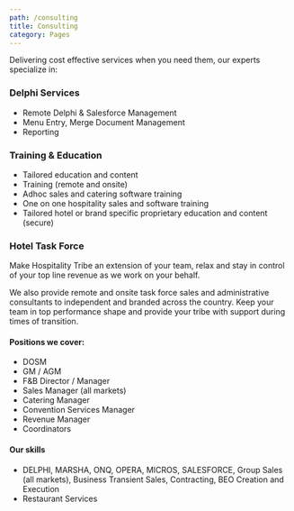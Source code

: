 ```yaml
---
path: /consulting
title: Consulting
category: Pages
---
```

Delivering cost effective services when you need them, our experts specialize in:

### Delphi Services
* Remote Delphi & Salesforce Management
* Menu Entry, Merge Document Management
* Reporting

### Training & Education
* Tailored education and content 
* Training (remote and onsite)
* Adhoc sales and catering software training  
* One on one hospitality sales and software training
* Tailored hotel or brand specific proprietary education and content (secure)

### Hotel Task Force
Make Hospitality Tribe an extension of your team, relax and stay in control of your top line revenue as we work on your behalf.

We also provide remote and onsite task force sales and administrative consultants to independent and branded across the country. Keep your team in top performance shape and provide your tribe with support during times of transition. 

#### Positions we cover:
* DOSM
* GM / AGM
* F&B Director / Manager
* Sales Manager (all markets)
* Catering Manager
* Convention Services Manager
* Revenue Manager
* Coordinators

#### Our skills
* DELPHI, MARSHA, ONQ, OPERA, MICROS, SALESFORCE, Group Sales (all markets), Business Transient Sales, Contracting, BEO Creation and Execution
* Restaurant Services
